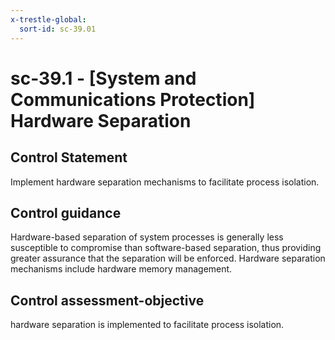 ```yaml
---
x-trestle-global:
  sort-id: sc-39.01
---
```


# sc-39.1 - \[System and Communications Protection\] Hardware Separation

## Control Statement

Implement hardware separation mechanisms to facilitate process isolation.

## Control guidance

Hardware-based separation of system processes is generally less susceptible to compromise than software-based separation, thus providing greater assurance that the separation will be enforced. Hardware separation mechanisms include hardware memory management.

## Control assessment-objective

hardware separation is implemented to facilitate process isolation.

